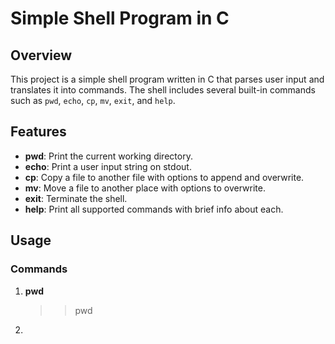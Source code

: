 # Simple Shell Program in C

## Overview

This project is a simple shell program written in C that parses user input and translates it into commands. The shell includes several built-in commands such as `pwd`, `echo`, `cp`, `mv`, `exit`, and `help`.

## Features

- **pwd**: Print the current working directory.
- **echo**: Print a user input string on stdout.
- **cp**: Copy a file to another file with options to append and overwrite.
- **mv**: Move a file to another place with options to overwrite.
- **exit**: Terminate the shell.
- **help**: Print all supported commands with brief info about each.

## Usage

### Commands
1. **pwd**
   >> pwd

3. 
